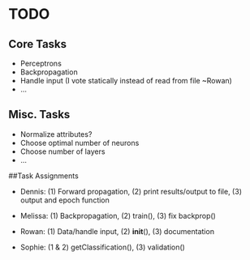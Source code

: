 # TODO

## Core Tasks
- Perceptrons
- Backpropagation
- Handle input (I vote statically instead of read from file ~Rowan)
- ...

## Misc. Tasks
- Normalize attributes?
- Choose optimal number of neurons
- Choose number of layers
- ...


##Task Assignments
- Dennis: (1) Forward propagation, (2) print results/output to file, (3) output and epoch function

- Melissa: (1) Backpropagation, (2) train(), (3) fix backprop()

- Rowan: (1) Data/handle input, (2) __init__(), (3) documentation

- Sophie: (1 & 2) getClassification(), (3) validation()